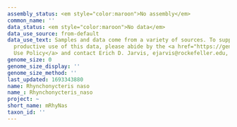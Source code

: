 ```yaml
---
assembly_status: <em style="color:maroon">No assembly</em>
common_name: ''
data_status: <em style="color:maroon">No data</em>
data_use_source: from-default
data_use_text: Samples and data come from a variety of sources. To support fair and
  productive use of this data, please abide by the <a href="https://genome10k.soe.ucsc.edu/data-use-policies/">Data
  Use Policy</a> and contact Erich D. Jarvis, ejarvis@rockefeller.edu, with any questions.
genome_size: 0
genome_size_display: ''
genome_size_method: ''
last_updated: 1693343880
name: Rhynchonycteris naso
name_: Rhynchonycteris_naso
project: ~
short_name: mRhyNas
taxon_id: ''
---
```

